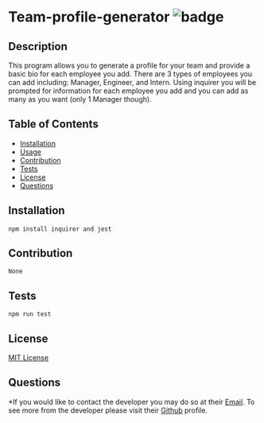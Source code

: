 # Team-profile-generator ![badge](https://img.shields.io/badge/license-MIT-green)

## Description 
  This program allows you to generate a profile for your team and provide a basic bio for each employee you add. There are 3 types of employees you can add including: Manager, Engineer, and Intern. Using inquirer you will be prompted for information for each employee you add and you can add as many as you want (only 1 Manager though).

## Table of Contents

* [Installation](#installation)
* [Usage](#usage)
* [Contribution](#contribution)
* [Tests](#tests)
* [License](#license)
* [Questions](#questions)



## Installation

    npm install inquirer and jest
  
  



## Contribution

    None 
  
  

## Tests

    npm run test
  
  

## License
  [MIT License](https://spdx.org/licenses/MIT.html)





## Questions

  *If you would like to contact the developer you may do so at their [Email](mailto:ryobia36@gmail.com).
  To see more from the developer please visit their [Github](https://github.com/Ryobia) profile.
